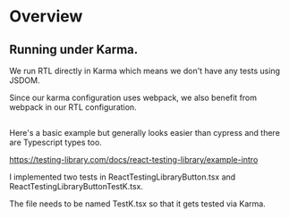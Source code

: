 # Overview

## Running under Karma.

We run RTL directly in Karma which means we don't have any tests using JSDOM. 

Since our karma configuration uses webpack, we also benefit from webpack in our RTL configuration.

## 

Here's a basic example but generally looks easier than cypress and there are Typescript types too.

https://testing-library.com/docs/react-testing-library/example-intro

I implemented two tests in ReactTestingLibraryButton.tsx and ReactTestingLibraryButtonTestK.tsx.

The file needs to be named TestK.tsx so that it gets tested via Karma.
